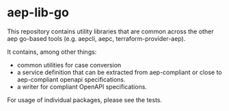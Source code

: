 # aep-lib-go

This repository contains utility libraries that are common across the other aep go-based tools (e.g. aepcli, aepc, terraform-provider-aep).

It contains, among other things:

- common utilities for case conversion
- a service definition that can be extracted from aep-compliant or close to aep-compliant openapi specifications.
- a writer for compliant OpenAPI specifications.

For usage of individual packages, please see the tests.
